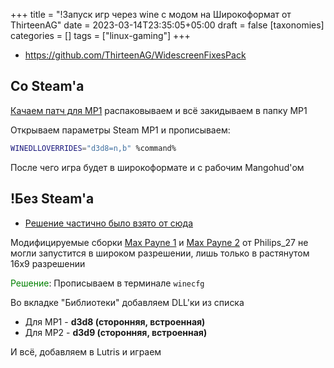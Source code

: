 +++
title = "!Запуск игр через wine с модом на Широкоформат от ThirteenAG"
date = 2023-03-14T23:35:05+05:00
draft = false
[taxonomies]
categories = []
tags = ["linux-gaming"]
+++

* https://github.com/ThirteenAG/WidescreenFixesPack

## Со Steam'а

[Качаем патч для MP1](https://github.com/ThirteenAG/WidescreenFixesPack/releases/tag/mp1) распаковываем и всё закидываем в папку MP1

Открываем параметры Steam MP1 и прописываем:
```sh
WINEDLLOVERRIDES="d3d8=n,b" %command%
```
После чего игра будет в широкоформате и с рабочим Mangohud'ом

## !Без Steam'а

* [Решение частично было взято от сюда](https://github.com/ThirteenAG/WidescreenFixesPack/issues/590)

Модифицируемые сборки [Max Payne 1](https://steamcommunity.com/sharedfiles/filedetails/?id=2392432694) и [Max Payne 2](https://steamcommunity.com/sharedfiles/filedetails/?id=2391895389) от Philips_27 не могли запустится в широком разрешении, лишь только в растянутом 16x9 разрешении

<span style="color:green">Решение</span>: Прописываем в терминале `winecfg`

Во вкладке "Библиотеки"  добавляем DLL'ки из списка
* Для MP1 - **d3d8 (сторонняя, встроенная)**
* Для MP2 - **d3d9 (сторонняя, встроенная)**

И всё, добавляем в Lutris и играем

